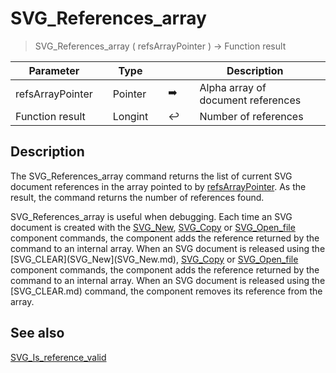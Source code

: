 <!-- Long Integer := SVG_References_array ( Param_1 )
 -> Param_1 (Pointer)-->
# SVG_References_array

> SVG_References_array ( refsArrayPointer ) -> Function result

| Parameter |     | Type |     |     |     | Description |     |
| --- | --- | --- | --- | --- | --- | --- | --- |
| refsArrayPointer |     | Pointer |     | ➡️ |     | Alpha array of document references |     |
| Function result |     | Longint |     | ↩️ |     | Number of references |     |

## Description

The SVG_References_array command returns the list of current SVG document references in the array pointed to by [refsArrayPointer](## "Alpha array of document references"). As the result, the command returns the number of references found.

SVG_References_array is useful when debugging. Each time an SVG document is created with the [SVG_New](SVG_New.md), [SVG_Copy](SVG_Copy.md) or [SVG_Open_file](SVG_Open_file.md) component commands, the component adds the reference returned by the command to an internal array. When an SVG document is released using the [SVG_CLEAR](SVG_New](SVG_New.md), [SVG_Copy](SVG_Copy.md) or [SVG_Open_file](SVG_Open_file.md) component commands, the component adds the reference returned by the command to an internal array. When an SVG document is released using the [SVG_CLEAR.md)  command, the component removes its reference from the array.

## See also

[SVG_Is_reference_valid](SVG_Is_reference_valid.md)
